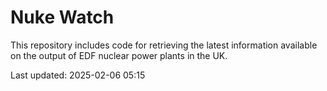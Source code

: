 # Nuke Watch

This repository includes code for retrieving the latest information available on the output of EDF nuclear power plants in the UK.

Last updated: 2025-02-06 05:15